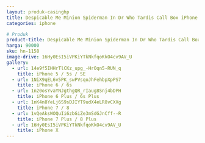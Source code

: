 ```yaml
---
layout: produk-casinghp
title: Despicable Me Minion Spiderman In Dr Who Tardis Call Box iPhone Case
categories: iphone

# Produk
product-title: Despicable Me Minion Spiderman In Dr Who Tardis Call Box iPhone Case
harga: 90000
sku: hn-1158
image-drive: 16Hy0EsI5iVPKiYTkNkfqoKkO4cv9AV_U
gallery:
  - url: 14e9f5IHHrTlCKz_upg_-HrOqn5-RUN_q
    title: iPhone 5 / 5s / SE
  - url: 1NiX9qEL6v5PK_swPVsqoJhFehbpXpPS7
    title: iPhone 6 / 6s
  - url: 1n20osYvaYNJgthgQR_rIaug8Snj4bDPH
    title: iPhone 6 Plus / 6s Plus
  - url: 1nK4n8YeLj6S9sDJIYT9udX4eLR8vCXXg
    title: iPhone 7 / 8
  - url: 1vQeAksWOQuIi6zbGiZe3mSdGJnCff--R
    title: iPhone 7 Plus / 8 Plus
  - url: 16Hy0EsI5iVPKiYTkNkfqoKkO4cv9AV_U
    title: iPhone X
---
```

